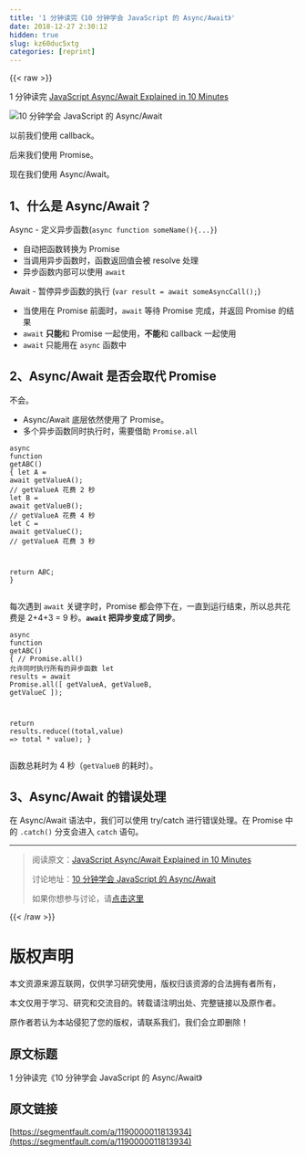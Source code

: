 ```yaml
---
title: '1 分钟读完《10 分钟学会 JavaScript 的 Async/Await》' 
date: 2018-12-27 2:30:12
hidden: true
slug: kz60duc5xtg
categories: [reprint]
---
```


{{< raw >}}

                    
<p>1 分钟读完 <a href="https://tutorialzine.com/2017/07/javascript-async-await-explained" rel="nofollow noreferrer" target="_blank">JavaScript Async/Await Explained in 10 Minutes</a></p>
<p><span class="img-wrap"><img data-src="/img/bVXJt5?w=1856&amp;h=957" src="https://static.alili.tech/img/bVXJt5?w=1856&amp;h=957" alt="10 分钟学会 JavaScript 的 Async/Await" title="10 分钟学会 JavaScript 的 Async/Await" style="cursor: pointer; display: inline;"></span></p>
<p>以前我们使用 callback。</p>
<p>后来我们使用 Promise。</p>
<p>现在我们使用 Async/Await。</p>
<h2 id="articleHeader0">1、什么是 Async/Await？</h2>
<p>Async - 定义异步函数(<code>async function someName(){...}</code>)</p>
<ul>
<li>自动把函数转换为 Promise</li>
<li>当调用异步函数时，函数返回值会被 resolve 处理</li>
<li>异步函数内部可以使用 <code>await</code>
</li>
</ul>
<p>Await - 暂停异步函数的执行 (<code>var result = await someAsyncCall();</code>)</p>
<ul>
<li>当使用在 Promise 前面时，<code>await</code> 等待 Promise 完成，并返回 Promise 的结果</li>
<li>
<code>await</code> <strong>只能</strong>和 Promise 一起使用，<strong>不能</strong>和 callback 一起使用</li>
<li>
<code>await</code> 只能用在 <code>async</code> 函数中</li>
</ul>
<h2 id="articleHeader1">2、Async/Await 是否会取代 Promise</h2>
<p>不会。</p>
<ul>
<li>Async/Await 底层依然使用了 Promise。</li>
<li>多个异步函数同时执行时，需要借助 <code>Promise.all</code>
</li>
</ul>
<div class="widget-codetool" style="display:none;">
      <div class="widget-codetool--inner">
      <span class="selectCode code-tool" data-toggle="tooltip" data-placement="top" title="" data-original-title="全选"></span>
      <span type="button" class="copyCode code-tool" data-toggle="tooltip" data-placement="top" data-clipboard-text="async function getABC() {
  let A = await getValueA(); // getValueA 花费 2 秒
  let B = await getValueB(); // getValueA 花费 4 秒
  let C = await getValueC(); // getValueA 花费 3 秒

  return A*B*C;
}" title="" data-original-title="复制"></span>
      <span type="button" class="saveToNote code-tool" data-toggle="tooltip" data-placement="top" title="" data-original-title="放进笔记"></span>
      </div>
      </div><pre class="javascript hljs"><code class="javascript"><span class="hljs-keyword">async</span> <span class="hljs-function"><span class="hljs-keyword">function</span> <span class="hljs-title">getABC</span>(<span class="hljs-params"></span>) </span>{
  <span class="hljs-keyword">let</span> A = <span class="hljs-keyword">await</span> getValueA(); <span class="hljs-comment">// getValueA 花费 2 秒</span>
  <span class="hljs-keyword">let</span> B = <span class="hljs-keyword">await</span> getValueB(); <span class="hljs-comment">// getValueA 花费 4 秒</span>
  <span class="hljs-keyword">let</span> C = <span class="hljs-keyword">await</span> getValueC(); <span class="hljs-comment">// getValueA 花费 3 秒</span>

  <span class="hljs-keyword">return</span> A*B*C;
}</code></pre>
<p>每次遇到 <code>await</code> 关键字时，Promise 都会停下在，一直到运行结束，所以总共花费是 2+4+3 = 9 秒。<strong><code>await</code> 把异步变成了同步</strong>。</p>
<div class="widget-codetool" style="display:none;">
      <div class="widget-codetool--inner">
      <span class="selectCode code-tool" data-toggle="tooltip" data-placement="top" title="" data-original-title="全选"></span>
      <span type="button" class="copyCode code-tool" data-toggle="tooltip" data-placement="top" data-clipboard-text="async function getABC() {
  // Promise.all() 允许同时执行所有的异步函数
  let results = await Promise.all([ getValueA, getValueB, getValueC ]); 

  return results.reduce((total,value) => total * value);
}" title="" data-original-title="复制"></span>
      <span type="button" class="saveToNote code-tool" data-toggle="tooltip" data-placement="top" title="" data-original-title="放进笔记"></span>
      </div>
      </div><pre class="javascript hljs"><code class="javascript"><span class="hljs-keyword">async</span> <span class="hljs-function"><span class="hljs-keyword">function</span> <span class="hljs-title">getABC</span>(<span class="hljs-params"></span>) </span>{
  <span class="hljs-comment">// Promise.all() 允许同时执行所有的异步函数</span>
  <span class="hljs-keyword">let</span> results = <span class="hljs-keyword">await</span> <span class="hljs-built_in">Promise</span>.all([ getValueA, getValueB, getValueC ]); 

  <span class="hljs-keyword">return</span> results.reduce(<span class="hljs-function">(<span class="hljs-params">total,value</span>) =&gt;</span> total * value);
}</code></pre>
<p>函数总耗时为 4 秒（<code>getValueB</code> 的耗时）。</p>
<h2 id="articleHeader2">3、Async/Await 的错误处理</h2>
<p>在 Async/Await 语法中，我们可以使用 try/catch 进行错误处理。在 Promise 中的 <code>.catch()</code> 分支会进入 <code>catch</code> 语句。</p>
<hr>
<blockquote>
<p>阅读原文：<a href="https://tutorialzine.com/2017/07/javascript-async-await-explained" rel="nofollow noreferrer" target="_blank">JavaScript Async/Await Explained in 10 Minutes</a></p>
<p>讨论地址：<a href="https://github.com/dev-reading/fe/issues/3" rel="nofollow noreferrer" target="_blank">10 分钟学会 JavaScript 的 Async/Await</a></p>
<p>如果你想参与讨论，请<a href="https://github.com/dev-reading/fe" rel="nofollow noreferrer" target="_blank">点击这里</a></p>
</blockquote>

                
{{< /raw >}}

# 版权声明
本文资源来源互联网，仅供学习研究使用，版权归该资源的合法拥有者所有，

本文仅用于学习、研究和交流目的。转载请注明出处、完整链接以及原作者。

原作者若认为本站侵犯了您的版权，请联系我们，我们会立即删除！

## 原文标题
1 分钟读完《10 分钟学会 JavaScript 的 Async/Await》

## 原文链接
[https://segmentfault.com/a/1190000011813934](https://segmentfault.com/a/1190000011813934)

